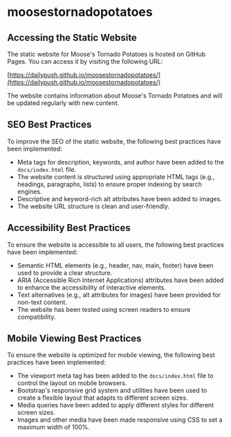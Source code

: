 # moosestornadopotatoes

## Accessing the Static Website

The static website for Moose's Tornado Potatoes is hosted on GitHub Pages. You can access it by visiting the following URL:

[https://dailypush.github.io/moosestornadopotatoes/](https://dailypush.github.io/moosestornadopotatoes/)

The website contains information about Moose's Tornado Potatoes and will be updated regularly with new content.

## SEO Best Practices

To improve the SEO of the static website, the following best practices have been implemented:

- Meta tags for description, keywords, and author have been added to the `docs/index.html` file.
- The website content is structured using appropriate HTML tags (e.g., headings, paragraphs, lists) to ensure proper indexing by search engines.
- Descriptive and keyword-rich alt attributes have been added to images.
- The website URL structure is clean and user-friendly.

## Accessibility Best Practices

To ensure the website is accessible to all users, the following best practices have been implemented:

- Semantic HTML elements (e.g., header, nav, main, footer) have been used to provide a clear structure.
- ARIA (Accessible Rich Internet Applications) attributes have been added to enhance the accessibility of interactive elements.
- Text alternatives (e.g., alt attributes for images) have been provided for non-text content.
- The website has been tested using screen readers to ensure compatibility.

## Mobile Viewing Best Practices

To ensure the website is optimized for mobile viewing, the following best practices have been implemented:

- The viewport meta tag has been added to the `docs/index.html` file to control the layout on mobile browsers.
- Bootstrap's responsive grid system and utilities have been used to create a flexible layout that adapts to different screen sizes.
- Media queries have been added to apply different styles for different screen sizes.
- Images and other media have been made responsive using CSS to set a maximum width of 100%.
